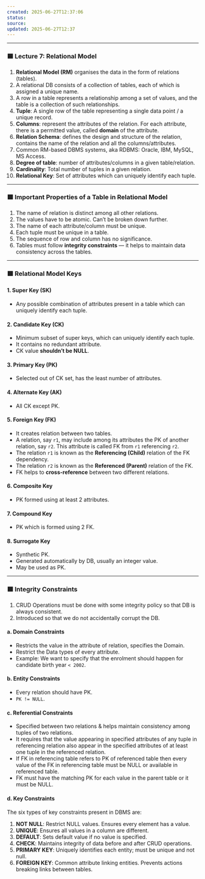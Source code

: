 ```yaml
---
created: 2025-06-27T12:37:06
status: 
source: 
updated: 2025-06-27T12:37
---
```

---

### 🟦 Lecture 7: Relational Model

1. **Relational Model (RM)** organises the data in the form of relations (tables).  
2. A relational DB consists of a collection of tables, each of which is assigned a unique name.  
3. A row in a table represents a relationship among a set of values, and the table is a collection of such relationships.  
4. **Tuple**: A single row of the table representing a single data point / a unique record.  
5. **Columns**: represent the attributes of the relation. For each attribute, there is a permitted value, called **domain** of the attribute.  
6. **Relation Schema**: defines the design and structure of the relation, contains the name of the relation and all the columns/attributes.  
7. Common RM-based DBMS systems, aka RDBMS: Oracle, IBM, MySQL, MS Access.  
8. **Degree of table**: number of attributes/columns in a given table/relation.  
9. **Cardinality**: Total number of tuples in a given relation.  
10. **Relational Key**: Set of attributes which can uniquely identify each tuple.  

---

### 🟩 Important Properties of a Table in Relational Model

1. The name of relation is distinct among all other relations.  
2. The values have to be atomic. Can’t be broken down further.  
3. The name of each attribute/column must be unique.  
4. Each tuple must be unique in a table.  
5. The sequence of row and column has no significance.  
6. Tables must follow **integrity constraints** — it helps to maintain data consistency across the tables.  

---

### 🟩 Relational Model Keys

#### 1. **Super Key (SK)**
- Any possible combination of attributes present in a table which can uniquely identify each tuple.

#### 2. **Candidate Key (CK)**
- Minimum subset of super keys, which can uniquely identify each tuple.  
- It contains no redundant attribute.  
- CK value **shouldn’t be NULL**.

#### 3. **Primary Key (PK)**
- Selected out of CK set, has the least number of attributes.

#### 4. **Alternate Key (AK)**
- All CK except PK.

#### 5. **Foreign Key (FK)**
- It creates relation between two tables.  
- A relation, say `r1`, may include among its attributes the PK of another relation, say `r2`. This attribute is called FK from `r1` referencing `r2`.  
- The relation `r1` is known as the **Referencing (Child)** relation of the FK dependency.  
- The relation `r2` is known as the **Referenced (Parent)** relation of the FK.  
- FK helps to **cross-reference** between two different relations.

#### 6. **Composite Key**
- PK formed using at least 2 attributes.

#### 7. **Compound Key**
- PK which is formed using 2 FK.

#### 8. **Surrogate Key**
- Synthetic PK.  
- Generated automatically by DB, usually an integer value.  
- May be used as PK.

---

### 🟩 Integrity Constraints

1. CRUD Operations must be done with some integrity policy so that DB is always consistent.  
2. Introduced so that we do not accidentally corrupt the DB.  

#### a. **Domain Constraints**
- Restricts the value in the attribute of relation, specifies the Domain.  
- Restrict the Data types of every attribute.  
- Example: We want to specify that the enrolment should happen for candidate birth year `< 2002`.

#### b. **Entity Constraints**
- Every relation should have PK.  
- `PK != NULL`.

#### c. **Referential Constraints**
- Specified between two relations & helps maintain consistency among tuples of two relations.  
- It requires that the value appearing in specified attributes of any tuple in referencing relation also appear in the specified attributes of at least one tuple in the referenced relation.  
- If FK in referencing table refers to PK of referenced table then every value of the FK in referencing table must be NULL or available in referenced table.  
- FK must have the matching PK for each value in the parent table or it must be NULL.

#### d. **Key Constraints**  
The six types of key constraints present in DBMS are:

1. **NOT NULL**: Restrict NULL values. Ensures every element has a value.  
2. **UNIQUE**: Ensures all values in a column are different.  
3. **DEFAULT**: Sets default value if no value is specified.  
4. **CHECK**: Maintains integrity of data before and after CRUD operations.  
5. **PRIMARY KEY**: Uniquely identifies each entity; must be unique and not null.  
6. **FOREIGN KEY**: Common attribute linking entities. Prevents actions breaking links between tables.


